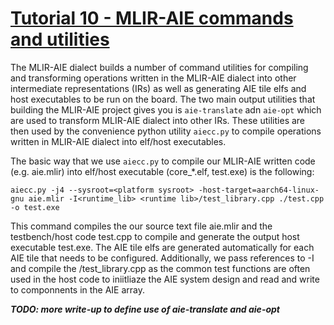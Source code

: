 <!---//===- README.md --------------------------*- Markdown -*-===//
//
// This file is licensed under the Apache License v2.0 with LLVM Exceptions.
// See https://llvm.org/LICENSE.txt for license information.
// SPDX-License-Identifier: Apache-2.0 WITH LLVM-exception
//
// Copyright (C) 2022, Advanced Micro Devices, Inc.
// 
//===----------------------------------------------------------------------===//-->
# <ins>Tutorial 10 - MLIR-AIE commands and utilities</ins>

The MLIR-AIE dialect builds a number of command utilities for compiling and transforming operations written in the MLIR-AIE dialect into other intermediate representations (IRs) as well as generating AIE tile elfs and host executables to be run on the board. The two main output utilities that building the MLIR-AIE project gives you is `aie-translate` adn `aie-opt` which are used to transform MLIR-AIE dialect into other IRs. These utilities are then used by the convenience python utility `aiecc.py` to compile operations written in MLIR-AIE dialect into elf/host executables.

The basic way that we use `aiecc.py` to compile our MLIR-AIE written code (e.g. aie.mlir) into elf/host executable (core_*.elf, test.exe) is the following:
```
aiecc.py -j4 --sysroot=<platform sysroot> -host-target=aarch64-linux-gnu aie.mlir -I<runtime_lib> <runtime lib>/test_library.cpp ./test.cpp -o test.exe
```
This command compiles the our source text file aie.mlir and the testbench/host code test.cpp to compile and generate the output host executable test.exe. The AIE tile elfs are generated automatically for each AIE tile that needs to be configured. Additionally, we pass references to -I<runtime lib> and compile the <runtime lib>/test_library.cpp as the common test functions are often used in the host code to iniitliaze the AIE system design and read and write to componnents in the AIE array.

***TODO: more write-up to define use of aie-translate and aie-opt***
    